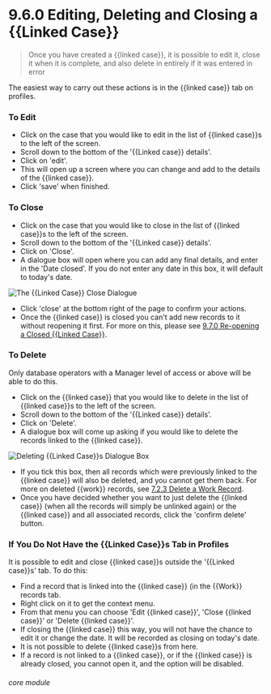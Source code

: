 # 9.6.0 Editing, Deleting and Closing a {{Linked Case}}

> Once you have created a {{linked case}}, it is possible to edit it, close it when it is complete, and also delete in entirely if it was entered in error



The easiest way to carry out these actions is in the {{linked case}} tab on profiles.

### To Edit

- Click on the case that you would like to edit in the list of {{linked case}}s to the left of the screen.
- Scroll down to the bottom of the '{{Linked case}} details'.
- Click on 'edit'.
- This will open up a screen where you can change and add to the details of the {{linked case}}. 
- Click 'save' when finished.

### To Close

- Click on the case that you would like to close in the list of {{linked case}}s to the left of the screen.
- Scroll down to the bottom of the '{{Linked case}} details'.
- Click on 'Close'.
- A dialogue box will open where you can add any final details, and enter in the 'Date closed'. If you do not enter any date in this box, it will default to today's date.  

![The {{Linked Case}} Close Dialogue](9.6.0b.png)

- Click 'close' at the bottom right of the page to confirm your actions.
- Once the {{linked case}} is closed you can't add new records to it without reopening it first. For more on this, please see [9.7.0 Re-opening a Closed {{Linked Case}}](/help/index/p/9.7.0).

### To Delete

Only database operators with a Manager level of access or above will be able to do this. 
- Click on the {{linked case}} that you would like to delete in the list of {{linked case}}s to the left of the screen.
- Scroll down to the bottom of the '{{Linked case}} details'.
- Click on 'Delete'.
- A dialogue box will come up asking if you would like to delete the records linked to the {{linked case}}. 

![Deleting {{Linked Case}}s Dialogue Box](9.6.0a.png)

- If you tick this box, then all records which were previously linked to the {{linked case}} will also be deleted, and you cannot get them back. For more on deleted {{work}} records, see [7.2.3 Delete a Work Record](/help/index/p/7.2.3).
- Once you have decided whether you want to just delete the {{linked case}} (when all the records will simply be unlinked again) or the {{linked case}} and all associated records, click the 'confirm delete' button.

### If You Do Not Have the {{Linked Case}}s Tab in Profiles

It is possible to edit and close {{linked case}}s outside the '{{Linked case}}s' tab. To do this:

- Find a record that is linked into the {{linked case}} (in the {{Work}} records tab. 
- Right click on it to get the context menu.
- From that menu you can choose 'Edit {{linked case}}', 'Close {{linked case}}' or 'Delete {{linked case}}'. 
- If closing the {{linked case}} this way, you will not have the chance to edit it or change the date. It will be recorded as closing on today's date. 
- It is not possible to delete {{linked case}}s from here. 
- If a record is not linked to a {{linked case}}, or if the {{linked case}} is already closed, you cannot open it, and the option will be disabled. 


###### core module

